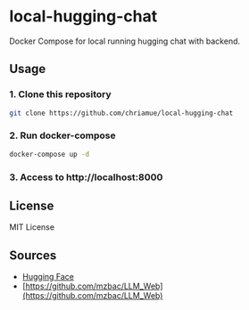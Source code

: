 # local-hugging-chat
Docker Compose for local running hugging chat with backend.

## Usage

### 1. Clone this repository

```bash
git clone https://github.com/chriamue/local-hugging-chat
```

### 2. Run docker-compose

```bash
docker-compose up -d
```

### 3. Access to http://localhost:8000

## License

MIT License

## Sources

- [Hugging Face](https://huggingface.co/)
- [https://github.com/mzbac/LLM_Web](https://github.com/mzbac/LLM_Web)

